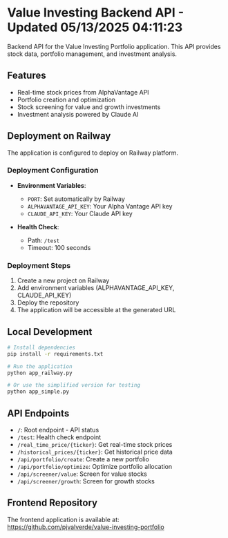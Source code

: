 # Value Investing Backend API - Updated 05/13/2025 04:11:23

Backend API for the Value Investing Portfolio application. This API provides stock data, portfolio management, and investment analysis.

## Features

- Real-time stock prices from AlphaVantage API
- Portfolio creation and optimization
- Stock screening for value and growth investments
- Investment analysis powered by Claude AI

## Deployment on Railway

The application is configured to deploy on Railway platform.

### Deployment Configuration

- **Environment Variables**:
  - `PORT`: Set automatically by Railway
  - `ALPHAVANTAGE_API_KEY`: Your Alpha Vantage API key
  - `CLAUDE_API_KEY`: Your Claude API key

- **Health Check**:
  - Path: `/test`
  - Timeout: 100 seconds

### Deployment Steps

1. Create a new project on Railway
2. Add environment variables (ALPHAVANTAGE_API_KEY, CLAUDE_API_KEY)
3. Deploy the repository
4. The application will be accessible at the generated URL

## Local Development

```bash
# Install dependencies
pip install -r requirements.txt

# Run the application
python app_railway.py

# Or use the simplified version for testing
python app_simple.py
```

## API Endpoints

- `/`: Root endpoint - API status
- `/test`: Health check endpoint
- `/real_time_price/{ticker}`: Get real-time stock prices
- `/historical_prices/{ticker}`: Get historical price data
- `/api/portfolio/create`: Create a new portfolio
- `/api/portfolio/optimize`: Optimize portfolio allocation
- `/api/screener/value`: Screen for value stocks
- `/api/screener/growth`: Screen for growth stocks

## Frontend Repository

The frontend application is available at: https://github.com/pjvalverde/value-investing-portfolio


<!-- Cambio menor para forzar redeploy automático en Heroku -->
